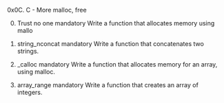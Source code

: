 0x0C. C - More malloc, free


0. Trust no one
mandatory
Write a function that allocates memory using mallo


1. string_nconcat
mandatory
Write a function that concatenates two strings.


2. _calloc
mandatory
Write a function that allocates memory for an array, using malloc.



3. array_range
mandatory
Write a function that creates an array of integers.
